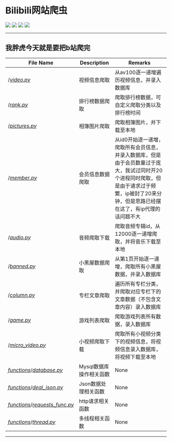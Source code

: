 # Bilibili网站爬虫
![][8] ![][9] ![][10] ![][11]



-------------
我胖虎今天就是要把b站爬完
--------


File Name | Description | Remarks
---------|----------|---------
/[_video.py_][3] | 视频信息爬取 | 从av100逐一递增遍历视频信息，并录入数据库
/[_rank.py_][4] | 排行榜数据爬取 | 爬取排行榜数据，可自定义爬取分类以及排行榜时间
/[_pictures.py_][5] | 相簿图片爬取 | 爬取相簿图片，并下载至本地
/[_member.py_][6] | 会员信息数据爬取 | 从id0开始逐一递增，爬取所有会员信息，并录入数据库，但是由于会员数量过于庞大，我试过同时开20个进程同时爬取，但是由于请求过于频繁，ip被封了20来分钟，但是思路已经摆在这了，有ip代理的话问题不大
/[_audio.py_][7] | 音频爬取下载 | 爬取音频专辑id，从12000逐一递增爬取，并将音乐下载至本地
/[_banned.py_][13] | 小黑屋数据爬取 | 从第1页开始逐一递增，爬取所有小黑屋数据，并录入数据库
/[_column.py_][19] | 专栏文章爬取 | 遍历所有专栏分类，并爬取对应专栏下的文章数据（不包含文章内容）录入数据库
/[_game.py_][20] | 游戏列表爬取 | 爬取游戏列表所有数据，录入数据库
/[_micro_video.py_][21] | 小视频爬取下载 | 爬取所有小视频分类下的视频信息，将视频信息录入数据库，将视频下载至本地
[_functions_][12]/[_database.py_][15] | Mysql数据库操作相关函数 | None
[_functions_][12]/[_deal_json.py_][16] | Json数据处理相关函数 | None
[_functions_][12]/[_requests_func.py_][17] | http请求相关函数 | None
[_functions_][12]/[_thread.py_][18] | 多线程相关函数 | None


---------------


[1]:https://blog.tryfang.cn
[2]:https://space.bilibili.com/25216986
[3]:https://github.com/Liangzhenzhuo/Bilibili/blob/master/video.py
[4]:https://github.com/Liangzhenzhuo/Bilibili/blob/master/rank.py
[5]:https://github.com/Liangzhenzhuo/Bilibili/blob/master/pictures.py
[6]:https://github.com/Liangzhenzhuo/Bilibili/blob/master/member.py
[7]:https://github.com/Liangzhenzhuo/Bilibili/blob/master/audio.py
[8]:https://img.shields.io/badge/Python-v3.7.1-brightgreen.svg
[9]:https://img.shields.io/badge/requests-2.21-green.svg
[10]:https://img.shields.io/badge/pymysql-0.9.3-red.svg
[11]:https://img.shields.io/badge/Bilibili-%E5%B9%B2%E6%9D%AF-ff69b4.svg
[12]:https://github.com/Liangzhenzhuo/Bilibili/tree/master/functions
[14]:https://github.com/Liangzhenzhuo/Bilibili/tree/master/
[13]:https://github.com/Liangzhenzhuo/Bilibili/blob/master/banned.py
[15]:https://github.com/Liangzhenzhuo/Bilibili/tree/master/functions/database.py
[16]:https://github.com/Liangzhenzhuo/Bilibili/tree/master/functions/deal_json.py
[17]:https://github.com/Liangzhenzhuo/Bilibili/tree/master/functions/requests_func.py
[18]:https://github.com/Liangzhenzhuo/Bilibili/tree/master/functions/thread.py
[19]:https://github.com/Liangzhenzhuo/Bilibili/blob/master/column.py
[20]:https://github.com/Liangzhenzhuo/Bilibili/blob/master/game.py
[21]:https://github.com/Liangzhenzhuo/Bilibili/blob/master/micro_video.py

